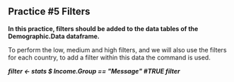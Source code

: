 ## Practice #5 Filters


**In this practice, filters should be added to the data tables of the Demographic.Data dataframe.**

To perform the low, medium and high filters, and we will also use the filters for each country, to add a filter within this data the command is used.

***filter <- stats $ Income.Group == "Message" #TRUE
filter***

